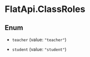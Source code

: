 # FlatApi.ClassRoles

## Enum


* `teacher` (value: `"teacher"`)

* `student` (value: `"student"`)


